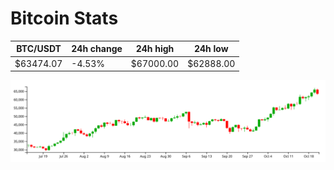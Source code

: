 # Bitcoin Stats

BTC/USDT|24h change|24h high|24h low|
|---|---|---|---|
|$63474.07|-4.53%|$67000.00|$62888.00|

<img src="./chart.svg">

